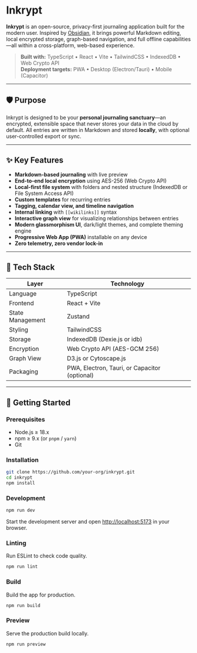 # Inkrypt

**Inkrypt** is an open-source, privacy-first journaling application built for the modern user. Inspired by [Obsidian](https://obsidian.md), it brings powerful Markdown editing, local encrypted storage, graph-based navigation, and full offline capabilities—all within a cross-platform, web-based experience.

> **Built with:** TypeScript • React • Vite • TailwindCSS • IndexedDB • Web Crypto API  
> **Deployment targets:** PWA • Desktop (Electron/Tauri) • Mobile (Capacitor)

---

## 🛡️ Purpose

Inkrypt is designed to be your **personal journaling sanctuary**—an encrypted, extensible space that never stores your data in the cloud by default. All entries are written in Markdown and stored **locally**, with optional user-controlled export or sync.

---

## ✨ Key Features

- **Markdown-based journaling** with live preview
- **End-to-end local encryption** using AES-256 (Web Crypto API)
- **Local-first file system** with folders and nested structure (IndexedDB or File System Access API)
- **Custom templates** for recurring entries
- **Tagging, calendar view, and timeline navigation**
- **Internal linking** with `[[wikilinks]]` syntax
- **Interactive graph view** for visualizing relationships between entries
- **Modern glassmorphism UI**, dark/light themes, and complete theming engine
- **Progressive Web App (PWA)** installable on any device
- **Zero telemetry, zero vendor lock-in**

---

## 🧱 Tech Stack

| Layer            | Technology                                     |
|------------------|------------------------------------------------|
| Language         | TypeScript                                     |
| Frontend         | React + Vite                                   |
| State Management | Zustand                                        |
| Styling          | TailwindCSS                                    |
| Storage          | IndexedDB (Dexie.js or idb)                    |
| Encryption       | Web Crypto API (AES-GCM 256)                   |
| Graph View       | D3.js or Cytoscape.js                          |
| Packaging        | PWA, Electron, Tauri, or Capacitor (optional)  |

---

## 🚀 Getting Started

### Prerequisites

- Node.js ≥ 18.x
- npm ≥ 9.x (or `pnpm` / `yarn`)
- Git

### Installation

```bash
git clone https://github.com/your-org/inkrypt.git
cd inkrypt
npm install
```

### Development

```bash
npm run dev
```

Start the development server and open <http://localhost:5173> in your browser.

### Linting
Run ESLint to check code quality.

```bash
npm run lint
```

### Build
Build the app for production.

```bash
npm run build
```

### Preview
Serve the production build locally.

```bash
npm run preview
```
